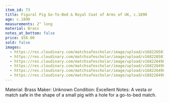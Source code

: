 ```yaml
---
item_id: 73
title: Figural Pig Go-To-Bed & Royal Coat of Arms of UK, c.1890
age: c.1890
measurements: 2" long
material: Brass
notes_at_bottom: false
price: $58.00
sold: false
images:
  - https://res.cloudinary.com/matchsafescholar/image/upload/v1682265012/sales/pig5.jpg
  - https://res.cloudinary.com/matchsafescholar/image/upload/v1682265012/sales/pig6.jpg
  - https://res.cloudinary.com/matchsafescholar/image/upload/v1682264987/sales/pig1.jpg
  - https://res.cloudinary.com/matchsafescholar/image/upload/v1682264986/sales/pig4.jpg
  - https://res.cloudinary.com/matchsafescholar/image/upload/v1682264986/sales/pig2.jpg
  - https://res.cloudinary.com/matchsafescholar/image/upload/v1682264986/sales/pig3.jpg
---
```

Material: 	Brass 
Maker: 		Unknown
Condition:      Excellent
Notes: 		A vesta or match safe in the shape of a small pig with a hole for a go-to-bed match.